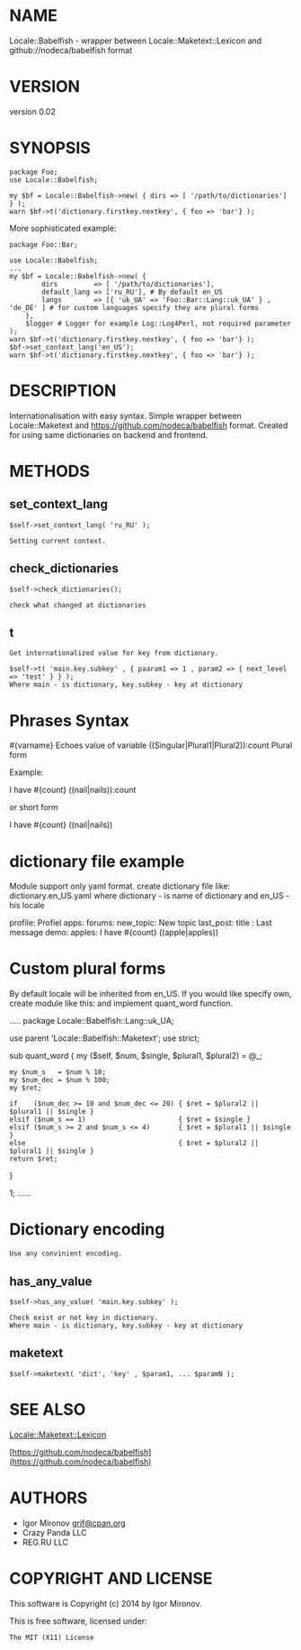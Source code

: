 # NAME

Locale::Babelfish - wrapper between Locale::Maketext::Lexicon and github://nodeca/babelfish format

# VERSION

version 0.02

# SYNOPSIS

    package Foo;
    use Locale::Babelfish;

    my $bf = Locale::Babelfish->new( { dirs => [ '/path/to/dictionaries'] } );
    warn $bf->t('dictionary.firstkey.nextkey', { foo => 'bar'} );

More sophisticated example:

    package Foo::Bar;

    use Locale::Babelfish;
    ...
    my $bf = Locale::Babelfish->new( {
            dirs         => [ '/path/to/dictionaries'],
            default_lang => ['ru_RU'], # By default en_US
            langs        => [{ 'uk_UA' => 'Foo::Bar::Lang::uk_UA' } , 'de_DE' ] # for custom languages specify they are plural forms
        },
        $logger # Logger for example Log::Log4Perl, not required parameter
    );
    warn $bf->t('dictionary.firstkey.nextkey', { foo => 'bar'} );
    $bf->set_context_lang('en_US');
    warn $bf->t('dictionary.firstkey.nextkey', { foo => 'bar'} );

# DESCRIPTION

Internationalisation with easy syntax.
Simple wrapper between Locale::Maketext and https://github.com/nodeca/babelfish format.
Created for using same dictionaries on backend and frontend.

# METHODS

## set\_context\_lang

    $self->set_context_lang( 'ru_RU' );

    Setting current context.

## check\_dictionaries

    $self->check_dictionaries();

    check what changed at dictionaries

## t

    Get internationalized value for key from dictionary.

    $self->t( 'main.key.subkey' , { paaram1 => 1 , param2 => { next_level  => 'test' } } );
    Where main - is dictionary, key.subkey - key at dictionary

# Phrases Syntax

\#{varname} Echoes value of variable
((Singular|Plural1|Plural2)):count Plural form

Example:

I have #{count} ((nail|nails)):count

or short form

I have #{count} ((nail|nails))

# dictionary file example

Module support only yaml format.
create dictionary file like: dictionary.en\_US.yaml where dictionary - is name of dictionary and en\_US - his locale

profile: Profiel
  apps:
    forums:
      new\_topic: New topic
      last\_post:
            title : Last message
demo:
    apples: I have #{count} ((apple|apples))

# Custom plural forms

By default locale will be inherited from en\_US.
If you would like specify own, create module like this:
and implement quant\_word function.

.....
package Locale::Babelfish::Lang::uk\_UA;

use parent 'Locale::Babelfish::Maketext';
use strict;

sub quant\_word {
    my ($self, $num, $single, $plural1, $plural2) = @\_;

    my $num_s   = $num % 10;
    my $num_dec = $num % 100;
    my $ret;

    if    ($num_dec >= 10 and $num_dec <= 20) { $ret = $plural2 || $plural1 || $single }
    elsif ($num_s == 1)                       { $ret = $single }
    elsif ($num_s >= 2 and $num_s <= 4)       { $ret = $plural1 || $single }
    else                                      { $ret = $plural2 || $plural1 || $single }
    return $ret;
}

1;
......

# Dictionary encoding

    Use any convinient encoding.

## has\_any\_value

    $self->has_any_value( 'main.key.subkey' );

    Check exist or not key in dictionary.
    Where main - is dictionary, key.subkey - key at dictionary

## maketext

    $self->maketext( 'dict', 'key' , $param1, ... $paramN );

# SEE ALSO

[Locale::Maketext::Lexicon](https://metacpan.org/pod/Locale::Maketext::Lexicon)

[https://github.com/nodeca/babelfish](https://github.com/nodeca/babelfish)

# AUTHORS

- Igor Mironov <grif@cpan.org>
- Crazy Panda LLC
- REG.RU LLC

# COPYRIGHT AND LICENSE

This software is Copyright (c) 2014 by Igor Mironov.

This is free software, licensed under:

    The MIT (X11) License
